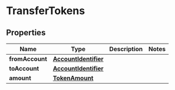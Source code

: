 

# TransferTokens


## Properties

Name | Type | Description | Notes
------------ | ------------- | ------------- | -------------
**fromAccount** | [**AccountIdentifier**](AccountIdentifier.md) |  | 
**toAccount** | [**AccountIdentifier**](AccountIdentifier.md) |  | 
**amount** | [**TokenAmount**](TokenAmount.md) |  | 



